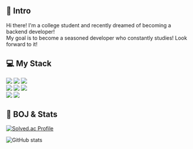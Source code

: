 ## 👋 Intro 
Hi there! I'm a college student and recently dreamed of becoming a backend developer!<br>
My goal is to become a seasoned developer who constantly studies! Look forward to it!

## 💻 My Stack
<p align="left">
<img src="https://img.shields.io/badge/Java-007396?style=flat-square&logo=Java&logoColor=white"/>
<img src="https://img.shields.io/badge/Python-0033CC?style=flat-square&logo=Python&logoColor=white"/>
<img src="https://img.shields.io/badge/Php-003399?style=flat-square&logo=Php&logoColor=white"/>
<br>
<img src="https://img.shields.io/badge/Jsp-663333?style=flat-square&logo=Jsp&logoColor=white"/>
<img src="https://img.shields.io/badge/Spring-3DDC84?style=flat-square&logo=Spring&logoColor=white"/>
<img src="https://img.shields.io/badge/MySQL-4479A1?style=flat-square&logo=MySQL&logoColor=white"/>
<br>
<img src="https://img.shields.io/badge/Android Studio-3DDC84?style=flat-square&logo=Android&logoColor=white"/>
<img src="https://img.shields.io/badge/BlockChain-121D33?style=flat-square&logo=Bitcoin-SV&logoColor=white"/>
</p>

## 💬 BOJ & Stats

<!--
**chahyoungseok/chahyoungseok** is a ✨ _special_ ✨ repository because its `README.md` (this file) appears on your GitHub profile.

Here are some ideas to get you started:

- 🔭 I’m currently working on ...
- 🌱 I’m currently learning ...
- 👯 I’m looking to collaborate on ...
- 🤔 I’m looking for help with ...
- 💬 Ask me about ...
- 📫 How to reach me: ...
- 😄 Pronouns: ...
- ⚡ Fun fact: ...
-->

[![Solved.ac Profile](http://mazassumnida.wtf/api/v2/generate_badge?boj=xodus1623)](https://solved.ac/xodus1623/)

![GitHub stats](https://github-readme-stats.vercel.app/api?username=ChaHyoungSeok&theme=buefy&show_icons=true)

